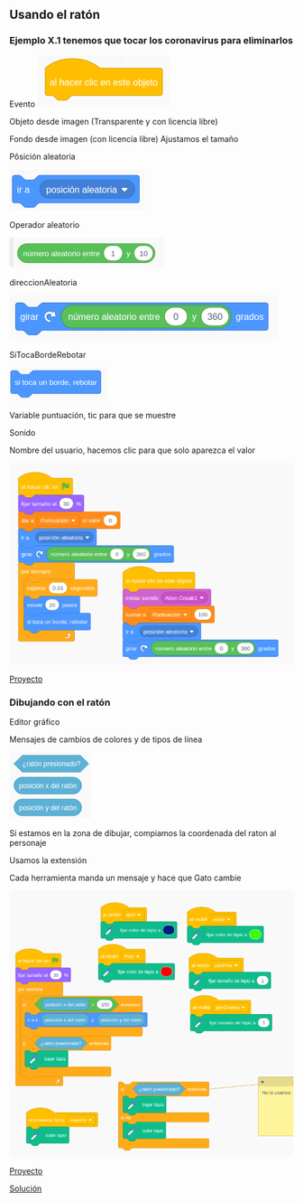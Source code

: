 ## Usando el ratón

### Ejemplo X.1 tenemos que tocar los coronavirus para eliminarlos


Evento 
![EventoClicRaton](./images/EventoClicRaton.png)

Objeto desde imagen (Transparente y con licencia libre)


Fondo desde imagen (con licencia libre)
Ajustamos el tamaño


Pôsición aleatoria 

![PosicionAleatoria](./images/PosicionAleatoria.png)

Operador aleatorio

![OperadorAleatorio](./images/OperadorAleatorio.png)

direccionAleatoria

![direccionAleatoria](./images/direccionAleatoria.png)

SiTocaBordeRebotar

![SiTocaBordeRebotar](./images/SiTocaBordeRebotar.png)

Variable puntuación, tic para que se muestre

Sonido

Nombre del usuario, hacemos clic para que solo aparezca el valor

![CazaCoranaVirus](./images/CazaCoranaVirus.png)

[Proyecto](https://scratch.mit.edu/projects/397306267/)

### Dibujando con el ratón

Editor gráfico

Mensajes de cambios de colores y de tipos de línea

![InteraccionRaton](./images/InteraccionRaton.png)

Si estamos en la zona de dibujar, compiamos la coordenada del raton al personaje

Usamos la extensión

Cada herramienta manda un mensaje y hace que Gato cambie

![EditorGrafico](./images/EditorGrafico.png)

[Proyecto](https://scratch.mit.edu/projects/397315506/)


[Solución](https://scratch.mit.edu/projects/397334049/)
